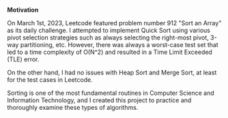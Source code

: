 **Motivation**

On March 1st, 2023, Leetcode featured problem number 912 "Sort an Array" as its daily challenge. I attempted to implement Quick Sort using various pivot selection strategies such as always selecting the right-most pivot, 3-way partitioning, etc. However, there was always a worst-case test set that led to a time complexity of O(N^2) and resulted in a Time Limit Exceeded (TLE) error.

On the other hand, I had no issues with Heap Sort and Merge Sort, at least for the test cases in Leetcode. 

Sorting is one of the most fundamental routines in Computer Science and Information Technology, and I created this project to practice and thoroughly examine these types of algorithms.
